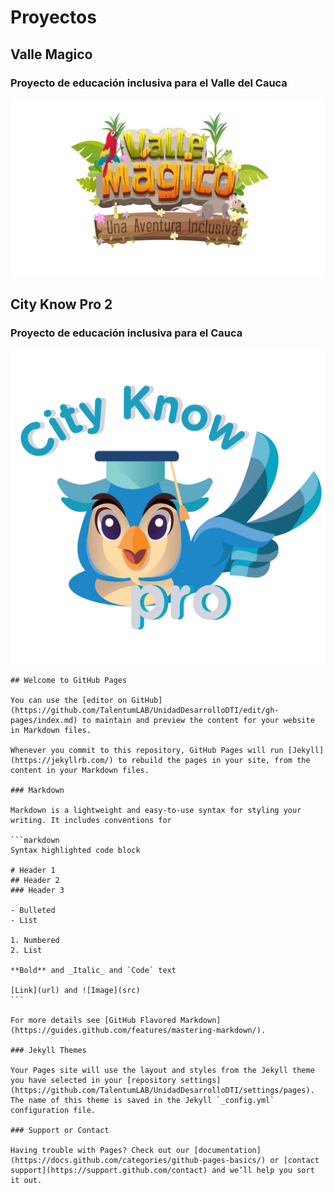 # Proyectos

## Valle Magico
### Proyecto de educación inclusiva para el Valle del Cauca

[![ValleMagico](./LogoValleMagico.png "ValleMagico")](https://vallemagico.co)

<!-- <img src="./LogoValleMagico.png" alt="drawing" width="50%"/> -->

## City Know Pro 2
### Proyecto de educación inclusiva para el Cauca

[![CityKnowPro2](./logocity.png "CityKnowPro2")](https://cityknowpro.com)




````
## Welcome to GitHub Pages

You can use the [editor on GitHub](https://github.com/TalentumLAB/UnidadDesarrolloDTI/edit/gh-pages/index.md) to maintain and preview the content for your website in Markdown files.

Whenever you commit to this repository, GitHub Pages will run [Jekyll](https://jekyllrb.com/) to rebuild the pages in your site, from the content in your Markdown files.

### Markdown

Markdown is a lightweight and easy-to-use syntax for styling your writing. It includes conventions for

```markdown
Syntax highlighted code block

# Header 1
## Header 2
### Header 3

- Bulleted
- List

1. Numbered
2. List

**Bold** and _Italic_ and `Code` text

[Link](url) and ![Image](src)
```

For more details see [GitHub Flavored Markdown](https://guides.github.com/features/mastering-markdown/).

### Jekyll Themes

Your Pages site will use the layout and styles from the Jekyll theme you have selected in your [repository settings](https://github.com/TalentumLAB/UnidadDesarrolloDTI/settings/pages). The name of this theme is saved in the Jekyll `_config.yml` configuration file.

### Support or Contact

Having trouble with Pages? Check out our [documentation](https://docs.github.com/categories/github-pages-basics/) or [contact support](https://support.github.com/contact) and we’ll help you sort it out.
````
